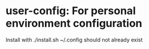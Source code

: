 # user-config: For personal environment configuration

Install with ./install.sh
~/.config should not already exist
